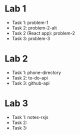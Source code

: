 # Lab 1
- Task 1: problem-1
- Task 2: problem-2-alt
- Task 2 (React app): problem-2
- Task 3: problem-3

# Lab 2
- Task 1: phone-directory
- Task 2: to-do-api
- Task 3: github-api

# Lab 3
- Task 1: notes-rxjs
- Task 2:
- Task 3: